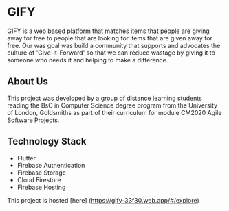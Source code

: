 # GIFY

GIFY is a web based platform that matches items that people are giving away for free to people that are looking for items that are given away for free.
Our was goal was build a community that supports and advocates the culture of 'Give-it-Forward' so that we can reduce wastage by giving it to someone who needs it and helping to make a difference.

## About Us

This project was developed by a group of distance learning students reading the BsC in Computer Science degree program from the University of London, Goldsmiths as part of their curriculum for module CM2020 Agile Software Projects.

## Technology Stack
- Flutter
- Firebase Authentication
- Firebase Storage
- Cloud Firestore
- Firebase Hosting

This project is hosted [here] (https://gify-33f30.web.app/#/explore)

